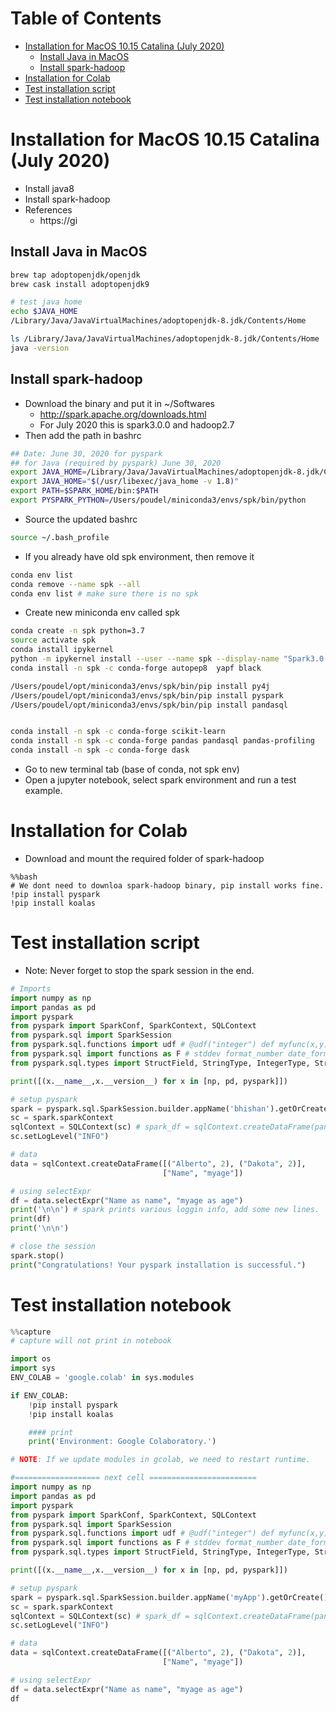 Table of Contents
=================
   * [Installation for MacOS 10.15 Catalina (July 2020)](#installation-for-macos-1015-catalina-july-2020)
      * [Install Java in MacOS](#install-java-in-macos)
      * [Install spark-hadoop](#install-spark-hadoop)
   * [Installation for Colab](#installation-for-colab)
   * [Test installation script](#test-installation-script)
   * [Test installation notebook](#test-installation-notebook)

# Installation for MacOS 10.15 Catalina (July 2020)
- Install java8
- Install spark-hadoop
- References
  + https://gi

## Install Java in MacOS
```bash
brew tap adoptopenjdk/openjdk
brew cask install adoptopenjdk9

# test java home
echo $JAVA_HOME
/Library/Java/JavaVirtualMachines/adoptopenjdk-8.jdk/Contents/Home

ls /Library/Java/JavaVirtualMachines/adoptopenjdk-8.jdk/Contents/Home
java -version
```

## Install spark-hadoop
- Download the binary and put it in ~/Softwares
  + http://spark.apache.org/downloads.html
  + For July 2020 this is spark3.0.0 and hadoop2.7
- Then add the path in bashrc

```bash
## Date: June 30, 2020 for pyspark
## for Java (required by pyspark) June 30, 2020
export JAVA_HOME=/Library/Java/JavaVirtualMachines/adoptopenjdk-8.jdk/Contents/Home
export JAVA_HOME="$(/usr/libexec/java_home -v 1.8)"
export PATH=$SPARK_HOME/bin:$PATH
export PYSPARK_PYTHON=/Users/poudel/miniconda3/envs/spk/bin/python
```

- Source the updated bashrc
```bash
source ~/.bash_profile
```

- If you already have old spk environment, then remove it
```bash
conda env list
conda remove --name spk --all
conda env list # make sure there is no spk
```

- Create new miniconda env called spk
```bash
conda create -n spk python=3.7
source activate spk
conda install ipykernel
python -m ipykernel install --user --name spk --display-name "Spark3.0.0"
conda install -n spk -c conda-forge autopep8  yapf black

/Users/poudel/opt/miniconda3/envs/spk/bin/pip install py4j
/Users/poudel/opt/miniconda3/envs/spk/bin/pip install pyspark
/Users/poudel/opt/miniconda3/envs/spk/bin/pip install pandasql


conda install -n spk -c conda-forge scikit-learn
conda install -n spk -c conda-forge pandas pandasql pandas-profiling
conda install -n spk -c conda-forge dask

```
- Go to new terminal tab (base of conda, not spk env)
- Open a jupyter notebook, select spark environment and run a test example.

# Installation for Colab
- Download and mount the required folder of spark-hadoop
```
%%bash
# We dont need to downloa spark-hadoop binary, pip install works fine.
!pip install pyspark
!pip install koalas
```


# Test installation script
- Note: Never forget to stop the spark session in the end.
```python
# Imports
import numpy as np
import pandas as pd
import pyspark
from pyspark import SparkConf, SparkContext, SQLContext
from pyspark.sql import SparkSession
from pyspark.sql.functions import udf # @udf("integer") def myfunc(x,y): return x - y
from pyspark.sql import functions as F # stddev format_number date_format, dayofyear, when
from pyspark.sql.types import StructField, StringType, IntegerType, StructType

print([(x.__name__,x.__version__) for x in [np, pd, pyspark]])

# setup pyspark
spark = pyspark.sql.SparkSession.builder.appName('bhishan').getOrCreate()
sc = spark.sparkContext
sqlContext = SQLContext(sc) # spark_df = sqlContext.createDataFrame(pandas_df)
sc.setLogLevel("INFO")

# data
data = sqlContext.createDataFrame([("Alberto", 2), ("Dakota", 2)],
                                  ["Name", "myage"])

# using selectExpr
df = data.selectExpr("Name as name", "myage as age")
print('\n\n') # spark prints various loggin info, add some new lines.
print(df)
print('\n\n')

# close the session
spark.stop()
print("Congratulations! Your pyspark installation is successful.")

```

# Test installation notebook
```python
%%capture
# capture will not print in notebook

import os
import sys
ENV_COLAB = 'google.colab' in sys.modules

if ENV_COLAB:
    !pip install pyspark
    !pip install koalas

    #### print
    print('Environment: Google Colaboratory.')

# NOTE: If we update modules in gcolab, we need to restart runtime.

#=================== next cell ========================
import numpy as np
import pandas as pd
import pyspark
from pyspark import SparkConf, SparkContext, SQLContext
from pyspark.sql import SparkSession
from pyspark.sql.functions import udf # @udf("integer") def myfunc(x,y): return x - y
from pyspark.sql import functions as F # stddev format_number date_format, dayofyear, when
from pyspark.sql.types import StructField, StringType, IntegerType, StructType

print([(x.__name__,x.__version__) for x in [np, pd, pyspark]])

# setup pyspark
spark = pyspark.sql.SparkSession.builder.appName('myApp').getOrCreate()
sc = spark.sparkContext
sqlContext = SQLContext(sc) # spark_df = sqlContext.createDataFrame(pandas_df)
sc.setLogLevel("INFO")

# data
data = sqlContext.createDataFrame([("Alberto", 2), ("Dakota", 2)],
                                  ["Name", "myage"])

# using selectExpr
df = data.selectExpr("Name as name", "myage as age")
df

```

